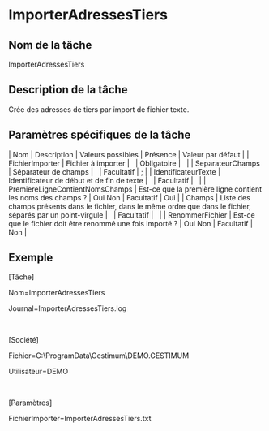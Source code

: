 # ImporterAdressesTiers

## Nom de la tâche


ImporterAdressesTiers


## Description de la tâche


Crée des adresses de tiers par import de fichier texte.


## Paramètres spécifiques de la tâche










| Nom | Description | Valeurs possibles | Présence | Valeur par défaut |
| FichierImporter | Fichier à importer |   | Obligatoire |   |
| SeparateurChamps | Séparateur de champs |   | Facultatif | ; |
| IdentificateurTexte | Identificateur de début et de fin de texte |   | Facultatif |   |
| PremiereLigneContientNomsChamps | Est-ce que la première ligne contient les noms des champs ? | Oui
Non | Facultatif | Oui |
| Champs | Liste des champs présents dans le fichier, dans le même ordre que dans le fichier, séparés par un point-virgule |   | Facultatif |   |
| RenommerFichier | Est-ce que le fichier doit être renommé une fois importé ? | Oui
Non | Facultatif | Non |


## Exemple


[Tâche]


Nom=ImporterAdressesTiers


Journal=ImporterAdressesTiers.log


 


[Société]


Fichier=C:\ProgramData\Gestimum\DEMO.GESTIMUM


Utilisateur=DEMO


 


[Paramètres]


FichierImporter=ImporterAdressesTiers.txt


